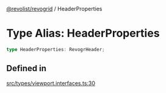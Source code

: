 [@revolist/revogrid](README.md) / HeaderProperties

# Type Alias: HeaderProperties

```ts
type HeaderProperties: RevogrHeader;
```

## Defined in

[src/types/viewport.interfaces.ts:30](https://github.com/revolist/revogrid/blob/aad859c5867a15f34f8919817adea85dcff4ee63/src/types/viewport.interfaces.ts#L30)

